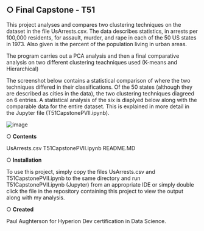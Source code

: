 
## ○ Final Capstone - T51

This project analyses and compares two clustering techniques on the dataset in the file UsArrests.csv.  The data describes statistics, in arrests per 100,000 residents,
for assault, murder, and rape in each of the 50 US states in 1973. Also given is the percent of the population living in urban areas.

The program carries out a PCA analysis and then a final comparative analysis on two different clustering teachniques used (K-means and Hierarchical) 

The screenshot below contains a statistical comparison of where the two techniques differed in their classifications.
Of the 50 states (although they are described as cities in the data), the two clustering techniques diagreed on 6 entries.  A statistical analysis of the six is diaplyed below along with the comparable data for the entire dataset.  This is explained in more detail in the Jupyter file (T51CapstonePVII.ipynb).

![image](https://user-images.githubusercontent.com/122213041/215277102-3f9eee31-8072-4520-8cdf-9fde73b725f6.png)

○ **Contents**

UsArrests.csv
T51CapstonePVII.ipynb
README.MD

○ **Installation**

To use this project, simply copy the files UsArrests.csv and T51CapstonePVII.ipynb to the same directory and run T51CapstonePVII.ipynb (Jupyter) from an appropriate IDE or simply double click the file in the repository containing this project to view the output along with my analysis.

○ **Created**

Paul Aughterson for Hyperion Dev certification in Data Science.

